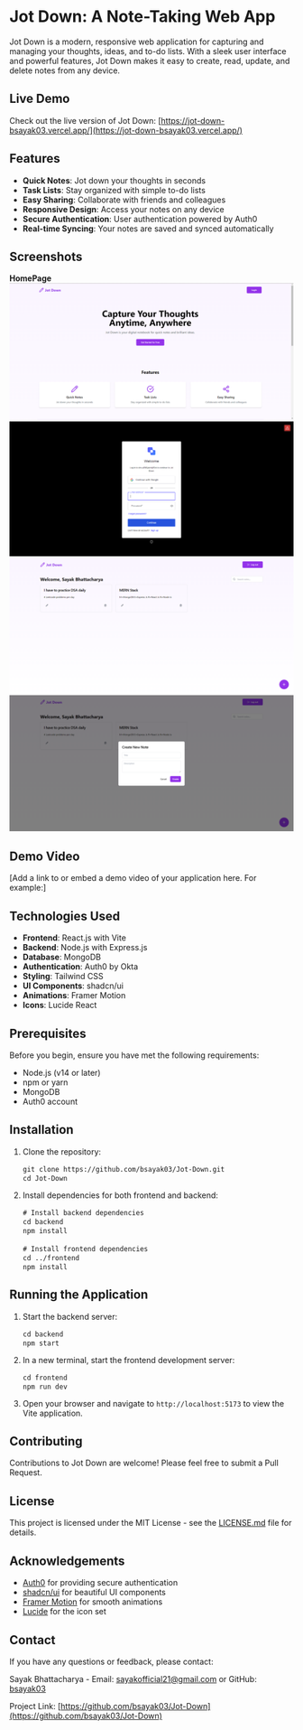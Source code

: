 # Jot Down: A Note-Taking Web App

Jot Down is a modern, responsive web application for capturing and managing your thoughts, ideas, and to-do lists. With a sleek user interface and powerful features, Jot Down makes it easy to create, read, update, and delete notes from any device.

## Live Demo

Check out the live version of Jot Down: [https://jot-down-bsayak03.vercel.app/](https://jot-down-bsayak03.vercel.app/)

## Features

- **Quick Notes**: Jot down your thoughts in seconds
- **Task Lists**: Stay organized with simple to-do lists
- **Easy Sharing**: Collaborate with friends and colleagues
- **Responsive Design**: Access your notes on any device
- **Secure Authentication**: User authentication powered by Auth0
- **Real-time Syncing**: Your notes are saved and synced automatically

## Screenshots

**HomePage**
![Jot Down Homepage](screenshots/homepage.png)
![Jot Down Login](screenshots/loginpage.png)
![Jot Down Dashboard](screenshots/dashboardpage.png)
![Jot Down Create New Note](screenshots/createnewnote.png)

## Demo Video

[Add a link to or embed a demo video of your application here. For example:]

<!-- [![Jot Down Demo Video](path/to/video-thumbnail.png)](https://youtu.be/your-video-id) -->

## Technologies Used

- **Frontend**: React.js with Vite
- **Backend**: Node.js with Express.js
- **Database**: MongoDB
- **Authentication**: Auth0 by Okta
- **Styling**: Tailwind CSS
- **UI Components**: shadcn/ui
- **Animations**: Framer Motion
- **Icons**: Lucide React

## Prerequisites

Before you begin, ensure you have met the following requirements:

- Node.js (v14 or later)
- npm or yarn
- MongoDB
- Auth0 account

## Installation

1. Clone the repository:

   ```
   git clone https://github.com/bsayak03/Jot-Down.git
   cd Jot-Down
   ```

2. Install dependencies for both frontend and backend:

   ```
   # Install backend dependencies
   cd backend
   npm install

   # Install frontend dependencies
   cd ../frontend
   npm install
   ```

## Running the Application

1. Start the backend server:

   ```
   cd backend
   npm start
   ```

2. In a new terminal, start the frontend development server:

   ```
   cd frontend
   npm run dev
   ```

3. Open your browser and navigate to `http://localhost:5173` to view the Vite application.

## Contributing

Contributions to Jot Down are welcome! Please feel free to submit a Pull Request.

## License

This project is licensed under the MIT License - see the [LICENSE.md](LICENSE.md) file for details.

## Acknowledgements

- [Auth0](https://auth0.com/) for providing secure authentication
- [shadcn/ui](https://ui.shadcn.com/) for beautiful UI components
- [Framer Motion](https://www.framer.com/motion/) for smooth animations
- [Lucide](https://lucide.dev/) for the icon set

## Contact

If you have any questions or feedback, please contact:

Sayak Bhattacharya - Email: sayakofficial21@gmail.com or GitHub: [bsayak03](https://github.com/bsayak03)

Project Link: [https://github.com/bsayak03/Jot-Down](https://github.com/bsayak03/Jot-Down)
